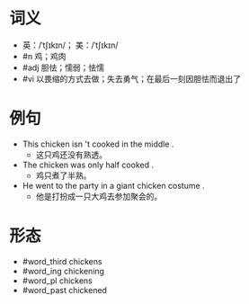 # 词义
- 英：/ˈtʃɪkɪn/； 美：/ˈtʃɪkɪn/
- #n 鸡；鸡肉
- #adj 胆怯；懦弱；怯懦
- #vi 以畏缩的方式去做；失去勇气；在最后一刻因胆怯而退出了
# 例句
- This chicken isn 't cooked in the middle .
	- 这只鸡还没有熟透。
- The chicken was only half cooked .
	- 鸡只煮了半熟。
- He went to the party in a giant chicken costume .
	- 他是打扮成一只大鸡去参加聚会的。
# 形态
- #word_third chickens
- #word_ing chickening
- #word_pl chickens
- #word_past chickened
